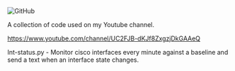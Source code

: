  ![GitHub](https://img.shields.io/github/license/stephenpaynter/Python-Youtube)
 
 A collection of code used on my Youtube channel.
 
 https://www.youtube.com/channel/UC2FJB-dKJf8ZxgzjDkGAAeQ


Int-status.py - Monitor cisco interfaces every minute against a baseline and send a text when an interface state changes.
